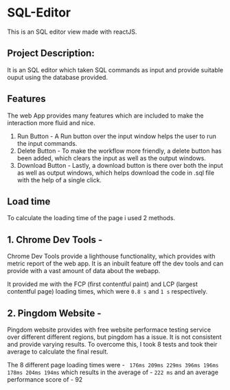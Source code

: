 # SQL-Editor

This is an SQL editor view made with reactJS.

## Project Description:

It is an SQL editor which taken SQL commands as input and provide suitable ouput using the database provided.

## Features

The web App provides many features which are included to make the interaction more fluid and nice. 

1. Run Button - A Run button over the input window helps the user to run the input commands.
2. Delete Button - To make the workflow more friendly, a delete button has been added, which clears the input as well as the output windows.
3. Download Button - Lastly, a download button is there over both the input as well as output windows, which helps download the code in .sql file with the help of a single click.

## Load time

To calculate the loading time of the page i used 2 methods.

## 1. Chrome Dev Tools - 

Chrome Dev Tools provide a lighthouse functionality, which provides with metric report of the web app. It is an inbuilt feature off the dev tools and can provide with a vast amount of data about the webapp.

It provided me with the FCP (first contentful paint) and LCP (largest contentful page) loading times, which were `0.8 s` and `1 s` respectively.

## 2. Pingdom Website - 

Pingdom website provides with free website performace testing service over different different regions, but pingdom has a issue. It is not consistent and provide varying results.
To overcome this, I took 8 tests and took their average to calculate the final result.

The 8 different page loading times were - ` 176ms 209ms 229ms 396ms 196ms 178ms 204ms 194ms`
which results in the average of - `222 ms`
and an average performance score of - 92
